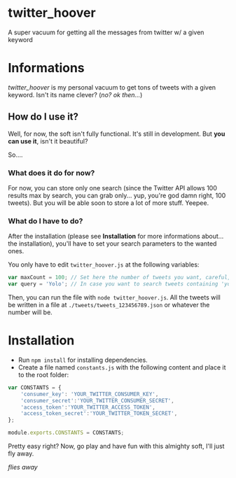 # twitter_hoover
A super vacuum for getting all the messages from twitter w/ a given keyword

# Informations
*twitter_hoover* is my personal vacuum to get tons of tweets with a given keyword. Isn't its name clever? (*no? ok then...*)

## How do I use it?
Well, for now, the soft isn't fully functional. It's still in development. But **you can use it**, isn't it beautiful?

So....

### What does it do for now?
For now, you can store only one search (since the Twitter API allows 100 results max by search, you can grab only... yup, you're god damn right, 100 tweets). But you will be able soon to store a lot of more stuff. Yeepee.

### What do I have to do?
After the installation (please see **Installation** for more informations about... the installation), you'll have to set your search parameters to the wanted ones.

You only have to edit `twitter_hoover.js` at the following variables:

```javascript
var maxCount = 100; // Set here the number of tweets you want, careful, max value allowed by Twitter API is 100
var query = 'Yolo'; // In case you want to search tweets containing 'yolo', everybody wants to do this, don't lie to yourself
```

Then, you can run the file with `node twitter_hoover.js`. All the tweets will be written in a file at `./tweets/tweets_123456789.json` or whatever the number will be.


# Installation

- Run `npm install` for installing dependencies.
- Create a file named `constants.js` with the following content and place it to the root folder:

```javascript
var CONSTANTS = {
    'consumer_key': 'YOUR_TWITTER_CONSUMER_KEY',
    'consumer_secret':'YOUR_TWITTER_CONSUMER_SECRET',
    'access_token':'YOUR_TWITTER_ACCESS_TOKEN',
    'access_token_secret':'YOUR_TWITTER_TOKEN_SECRET',
};

module.exports.CONSTANTS = CONSTANTS;
```
Pretty easy right? Now, go play and have fun with this almighty soft, I'll just fly away.

*flies away*
